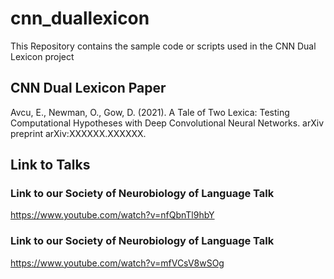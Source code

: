 # cnn_duallexicon
This Repository contains the sample code or scripts used in the CNN Dual Lexicon project

## CNN Dual Lexicon Paper

Avcu, E., Newman, O., Gow, D. (2021). A Tale of Two Lexica: Testing Computational Hypotheses with Deep Convolutional Neural Networks. arXiv preprint arXiv:XXXXXX.XXXXXX.

## Link to Talks

### Link to our Society of Neurobiology of Language Talk
https://www.youtube.com/watch?v=nfQbnTl9hbY

### Link to our Society of Neurobiology of Language Talk
https://www.youtube.com/watch?v=mfVCsV8wSOg
